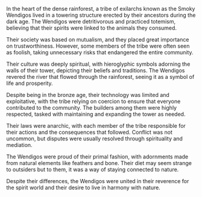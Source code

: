 In the heart of the dense rainforest, a tribe of exilarchs known as the Smoky Wendigos lived in a towering structure erected by their ancestors during the dark age. The Wendigos were detritivorous and practiced totemism, believing that their spirits were linked to the animals they consumed. 

Their society was based on mutualism, and they placed great importance on trustworthiness. However, some members of the tribe were often seen as foolish, taking unnecessary risks that endangered the entire community. 

Their culture was deeply spiritual, with hieroglyphic symbols adorning the walls of their tower, depicting their beliefs and traditions. The Wendigos revered the river that flowed through the rainforest, seeing it as a symbol of life and prosperity. 

Despite being in the bronze age, their technology was limited and exploitative, with the tribe relying on coercion to ensure that everyone contributed to the community. The builders among them were highly respected, tasked with maintaining and expanding the tower as needed. 

Their laws were anarchic, with each member of the tribe responsible for their actions and the consequences that followed. Conflict was not uncommon, but disputes were usually resolved through spirituality and mediation. 

The Wendigos were proud of their primal fashion, with adornments made from natural elements like feathers and bone. Their diet may seem strange to outsiders but to them, it was a way of staying connected to nature. 

Despite their differences, the Wendigos were united in their reverence for the spirit world and their desire to live in harmony with nature.